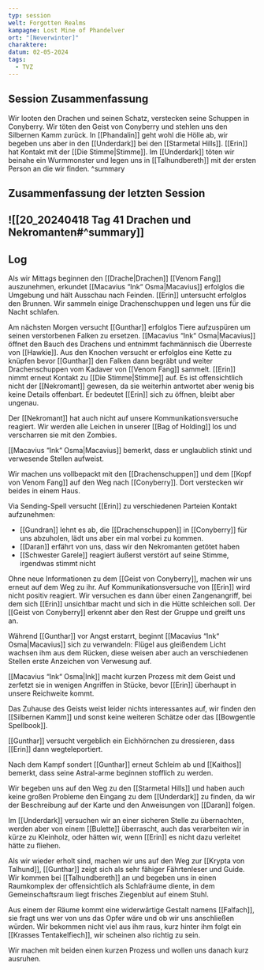 ```yaml
---
typ: session
welt: Forgotten Realms
kampagne: Lost Mine of Phandelver
ort: "[Neverwinter]"
charaktere: 
datum: 02-05-2024
tags:
  - TVZ
---
```

## Session Zusammenfassung

Wir looten den Drachen und seinen Schatz, verstecken seine Schuppen in Conyberry. Wir töten den Geist von Conyberry und stehlen uns den Silbernen Kamm zurück. In [[Phandalin]] geht wohl die Hölle ab, wir begeben uns aber in den [[Underdark]] bei den [[Starmetal Hills]]. [[Erin]] hat Kontakt mit der [[Die Stimme|Stimme]]. Im [[Underdark]] töten wir beinahe ein Wurmmonster und legen uns in [[Talhundbereth]] mit der ersten Person an die wir finden.
^summary

## Zusammenfassung der letzten Session

![[20_20240418 Tag 41 Drachen und Nekromanten#^summary]]
---

## Log

Als wir Mittags beginnen den [[Drache|Drachen]] [[Venom Fang]] auszunehmen, erkundet [[Macavius “Ink“ Osma|Macavius]] erfolglos die Umgebung und hält Ausschau nach Feinden. [[Erin]] untersucht erfolglos den Brunnen. Wir sammeln einige Drachenschuppen und legen uns für die Nacht schlafen.

Am nächsten Morgen versucht [[Gunthar]] erfolglos Tiere aufzuspüren um seinen verstorbenen Falken zu ersetzen. [[Macavius “Ink“ Osma|Macavius]] öffnet den Bauch des Drachens und entnimmt fachmännisch die Überreste von [[Hawkie]]. Aus den Knochen versucht er erfolglos eine Kette zu knüpfen bevor [[Gunthar]] den Falken dann begräbt und weiter Drachenschuppen vom Kadaver von [[Venom Fang]] sammelt. [[Erin]] nimmt erneut Kontakt zu [[Die Stimme|Stimme]] auf. Es ist offensichtlich nicht der [[Nekromant]] gewesen, da sie weiterhin antwortet aber wenig bis keine Details offenbart. Er bedeutet [[Erin]] sich zu öffnen, bleibt aber ungenau. 

Der [[Nekromant]] hat auch nicht auf unsere Kommunikationsversuche reagiert. Wir werden alle Leichen in unserer [[Bag of Holding]] los und verscharren sie mit den Zombies.

[[Macavius “Ink“ Osma|Macavius]] bemerkt, dass er unglaublich stinkt und verwesende Stellen aufweist.

Wir machen uns vollbepackt mit den [[Drachenschuppen]] und dem [[Kopf von Venom Fang]] auf den Weg nach [[Conyberry]]. Dort verstecken wir beides in einem Haus.

Via Sending-Spell versucht [[Erin]] zu verschiedenen Parteien Kontakt aufzunehmen:

- [[Gundran]] lehnt es ab, die [[Drachenschuppen]] in [[Conyberry]] für uns abzuholen, lädt uns aber ein mal vorbei zu kommen.
- [[Daran]] erfährt von uns, dass wir den Nekromanten getötet haben
- [[Schwester Garele]] reagiert äußerst verstört auf seine Stimme, irgendwas stimmt nicht

Ohne neue Informationen zu dem [[Geist von Conyberry]], machen wir uns erneut auf dem Weg zu ihr. Auf Kommunikationsversuche von [[Erin]] wird nicht positiv reagiert. Wir versuchen es dann über einen Zangenangriff, bei dem sich [[Erin]] unsichtbar macht und sich in die Hütte schleichen soll. Der [[Geist von Conyberry]] erkennt aber den Rest der Gruppe und greift uns an.

Während [[Gunthar]] vor Angst erstarrt, beginnt [[Macavius “Ink“ Osma|Macavius]] sich zu verwandeln: Flügel aus gleißendem Licht wachsen ihm aus dem Rücken, diese weisen aber auch an verschiedenen Stellen erste Anzeichen von Verwesung auf.

[[Macavius “Ink“ Osma|Ink]] macht kurzen Prozess mit dem Geist und zerfetzt sie in wenigen Angriffen in Stücke, bevor [[Erin]] überhaupt in unsere Reichweite kommt.

Das Zuhause des Geists weist leider nichts interessantes auf, wir finden den [[Silbernen Kamm]] und sonst keine weiteren Schätze oder das [[Bowgentle Spellbook]].

[[Gunthar]] versucht vergeblich ein Eichhörnchen zu dressieren, dass [[Erin]] dann wegteleportiert.

Nach dem Kampf sondert [[Gunthar]] erneut Schleim ab und [[Kaithos]] bemerkt, dass seine Astral-arme beginnen stofflich zu werden.

Wir begeben uns auf den Weg zu den [[Starmetal Hills]] und haben auch keine großen Probleme den Eingang zu dem [[Underdark]] zu finden, da wir der Beschreibung auf der Karte und den Anweisungen von [[Daran]] folgen.

Im [[Underdark]] versuchen wir an einer sicheren Stelle zu übernachten, werden aber von einem [[Bulette]] überrascht, auch das verarbeiten wir in kürze zu Kleinholz, oder hätten wir, wenn [[Erin]] es nicht dazu verleitet hätte zu fliehen.

Als wir wieder erholt sind, machen wir uns auf den Weg zur [[Krypta von Talhund]], [[Gunthar]] zeigt sich als sehr fähiger Fährtenleser und Guide. Wir kommen bei [[Talhundbereth]] an und begeben uns in einen Raumkomplex der offensichtlich als Schlafräume diente, in dem Gemeinschaftsraum liegt frisches Ziegenblut auf einem Stuhl.

Aus einem der Räume kommt eine widerwärtige Gestalt namens [[Falfach]], sie fragt uns wer von uns das Opfer wäre und ob wir uns anschließen würden. Wir bekommen nicht viel aus ihm raus, kurz hinter ihm folgt ein [[Krasses Tentakelfiech]], wir scheinen also richtig zu sein.

Wir machen mit beiden einen kurzen Prozess und wollen uns danach kurz ausruhen.